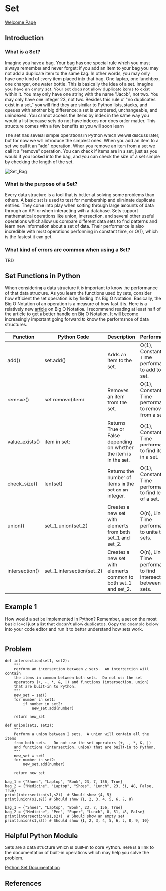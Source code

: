# Set

[Welcome Page](https://github.com/Morthais/data_structure_final/blob/main/0-welcome.md)

## Introduction

### What is a Set?

Imagine you have a bag. Your bag has one special rule which you must always remember and never forget: if you add an item to your bag you may not add a duplicate item to the same bag. In other words, you may only have one kind of every item placed into that bag. One laptop, one lunchbox, one charger, one water bottle. This is basically the idea of a set. Imagine you have an empty set. Your set does not allow duplicate items to exist within it. You may only have one string with the name "Jacob", not two. You may only have one integer 23, not two. Besides this rule of "no duplicates exist in a set," you will find they are similar to Python lists, stacks, and queues with another big difference: a set is unordered, unchangeable, and unindexed. You cannot access the items by index in the same way you would a list because sets do not have indexes nor does order matter. This structure comes with a few benefits as you will soon learn.

The set has several simple operations in Python which we will discuss later, but for now we will introduce the simplest ones. When you add an item to a set we call it an "add" operation. When you remove an item from a set we call it a "remove" operation. You can check if items are in a set, just as you would if you looked into the bag, and you can check the size of a set simple by checking the length of the set.

![Set_Bag](https://user-images.githubusercontent.com/60240900/161175019-66556e73-f82d-477e-be64-d0e4b17f89a5.png)

### What is the purpose of a Set?

Every data structure is a tool that is better at solving some problems than others. A basic set is used to test for membership and eliminate duplicate entries. They come into play when sorting through large amounts of data through an API or when interacting with a database. Sets support mathematical operations like union, intersection, and several other useful operations which allow us compare different data sets to find patterns and learn new information about a set of data. Their performance is also incredible with most operations performing in constant time, or O(1), which is the fastest it can get.

### What kind of errors are common when using a Set?

TBD

## Set Functions in Python

When considering a data structure it is important to know the performance of that data structure. As you learn the functions used by sets, consider how efficient the set operation is by finding it's Big O Notation. Basically, the Big O Notation of an operation is a measure of how fast it is. Here is a relatively new [article](https://medium.com/fintechexplained/time-complexities-of-python-data-structures-ddb7503790ef) on Big O Notation. I recommend reading at least half of the article to get a better handle on Big O Notation. It will become increasingly important going forward to know the performance of data structures.

|Function|Python Code|Description|Performance|
|---|---|---|---|
|add()|set.add()|Adds an item to the set.|O(1), Constant Time performance to add to a set.|
|remove()|set.remove(item)|Removes an item from the set.|O(1), Constant Time performance to remove from a set.|
|value_exists()|item in set:|Returns True or False depending on whether the item is in the set.|O(1), Constant Time performance to find item in a set.|
|check_size()|len(set)|Returns the number of items in the set as an integer.|O(1), Constant Time performance to find length of a set.|
|union()|set_1.union(set_2)|Creates a new set with elements from both set_1 and set_2.|O(n), Linear Time performance to unite two sets.|
|intersection()|set_1.intersection(set_2)|Creates a new set with elements common to both set_1 and set_2.|O(n), Linear Time performance to find intersection between two sets.|

## Example 1

How would a set be implemented in Python? Remember, a set on the most basic level just a list that doesn't allow duplicates. Copy the example below into your code editor and run it to better understand how sets work.

```

```

## Problem

```
def intersection(set1, set2):
    """
    Perform an intersection between 2 sets.  An intersection will contain
    the items in common between both sets.  Do not use the set 
    operators (+, -, *, &, |) and functions (intersection, union) 
    that are built-in to Python.
    """
    new_set = set()
    for number in set1:
        if number in set2:
            new_set.add(number)
    
    return new_set

def union(set1, set2):
    """
    Perform a union between 2 sets.  A union will contain all the items
    from both sets.   Do not use the set operators (+, -, *, &, |)
    and functions (intersection, union) that are built-in to Python.
    """
    new_set = set1
    for number in set2:
        new_set.add(number)

    return new_set

bag_1 = {"Shoes", "Laptop", "Book", 23, 7, 156, True}
bag_2 = {"Medicine", "Laptop", "Shoes", "Lunch", 23, 51, 48, False, True}
print(intersection(s1,s2))  # Should show {4, 5}
print(union(s1,s2)) # Should show {1, 2, 3, 4, 5, 6, 7, 8}

bag_1 = {"Shoes", "Laptop", "Book", 23, 7, 156, True}
bag_2 = {"Medicine", "Pen", "Paper", "Lunch", 8, 51, 48, False}
print(intersection(s1,s2))  # Should show an empty set
print(union(s1,s2)) # Should show {1, 2, 3, 4, 5, 6, 7, 8, 9, 10}
```

## Helpful Python Module

Sets are a data structure which is built-in to core Python. Here is a link to the documentation of built-in operations which may help you solve the problem.

[Python Set Documentation](https://docs.python.org/2/library/sets.html)

## References
